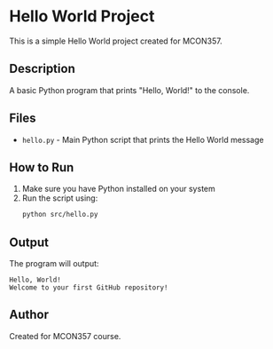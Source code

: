 ﻿# Hello World Project

This is a simple Hello World project created for MCON357.

## Description

A basic Python program that prints "Hello, World!" to the console.

## Files

- `hello.py` - Main Python script that prints the Hello World message

## How to Run

1. Make sure you have Python installed on your system
2. Run the script using:
   ```bash
   python src/hello.py
   ```

## Output

The program will output:
```
Hello, World!
Welcome to your first GitHub repository!
```

## Author

Created for MCON357 course.

